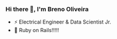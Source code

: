 ### Hi there 👋, I'm Breno Oliveira

* ⚡ Electrical Engineer & Data Scientist Jr.
* 📖 Ruby on Rails!!!!!




